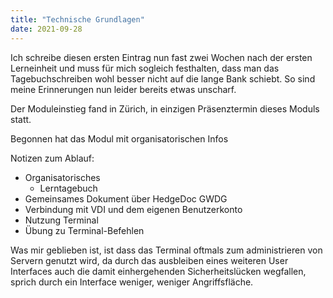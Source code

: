 ```yaml
---
title: "Technische Grundlagen"
date: 2021-09-28
---
```


Ich schreibe diesen ersten Eintrag nun fast zwei Wochen nach der ersten Lerneinheit und muss für mich sogleich festhalten, dass man das Tagebuchschreiben wohl besser nicht auf die lange Bank schiebt. So sind meine Erinnerungen nun leider bereits etwas unscharf.

Der Moduleinstieg fand in Zürich, in einzigen Präsenztermin dieses Moduls statt. 

Begonnen hat das Modul mit organisatorischen Infos

Notizen zum Ablauf:
- Organisatorisches
  - Lerntagebuch
- Gemeinsames Dokument über HedgeDoc GWDG
- Verbindung mit VDI und dem eigenen Benutzerkonto
- Nutzung Terminal
- Übung zu Terminal-Befehlen

Was mir geblieben ist, ist dass das Terminal oftmals zum administrieren von Servern genutzt wird, da durch das ausbleiben eines weiteren User Interfaces auch die damit einhergehenden Sicherheitslücken wegfallen, sprich durch ein Interface weniger, weniger Angriffsfläche.
